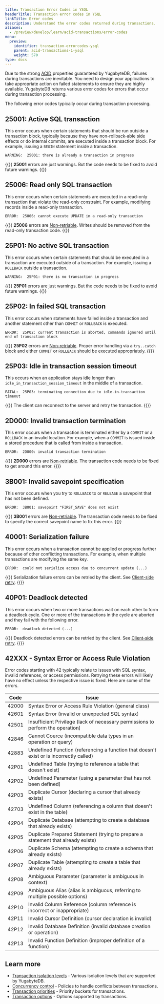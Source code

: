 ```yaml
---
title: Transaction Error Codes in YSQL
headerTitle: Transaction error codes in YSQL
linkTitle: Error codes
description: Understand the error codes returned during transactions.
aliases:
  - /preview/develop/learn/acid-transactions/error-codes
menu:
  preview:
    identifier: transaction-errorcodes-ysql
    parent: acid-transactions-1-ysql
    weight: 570
type: docs
---
```


Due to the strong [ACID](../../../../architecture/transactions/transactions-overview/) properties guaranteed by YugabyteDB, failures during transactions are inevitable. You need to design your applications to take appropriate action on failed statements to ensure they are highly available. YugabyteDB returns various error codes for errors that occur during transaction processing.

The following error codes typically occur during transaction processing.

## 25001: Active SQL transaction

This error occurs when certain statements that should be run outside a transaction block, typically because they have non-rollback-able side effects or do internal commits, are executed inside a transaction block. For example, issuing a `BEGIN` statement inside a transaction.

```output
WARNING:  25001: there is already a transaction in progress
```

{{<note>}}
**25001** errors are just warnings. But the code needs to be fixed to avoid future warnings.
{{</note>}}

## 25006: Read only SQL transaction

This error occurs when certain statements are executed in a read-only transaction that violate the read-only constraint. For example, modifying records inside a read-only transaction.

```output
ERROR:  25006: cannot execute UPDATE in a read-only transaction
```

{{<note>}}
**25006** errors are [Non-retriable](../transactions-retries-ysql/#non-retriable-errors). Writes should be removed from the read-only transaction code.
{{</note>}}

## 25P01: No active SQL transaction

This error occurs when certain statements that should be executed in a transaction are executed outside of a transaction. For example, issuing a `ROLLBACK` outside a transaction.

```output
WARNING:  25P01: there is no transaction in progress
```

{{<note>}}
**25P01** errors are just warnings. But the code needs to be fixed to avoid future warnings.
{{</note>}}

## 25P02: In failed SQL transaction

This error occurs when statements have failed inside a transaction and another statement other than `COMMIT` or `ROLLBACK` is executed.

```output
ERROR:  25P02: current transaction is aborted, commands ignored until end of transaction block
```

{{<note>}}
**25P02** errors are [Non-retriable](../transactions-retries-ysql/#non-retriable-errors). Proper error handling via a `try..catch` block and either `COMMIT` or `ROLLBACK` should be executed appropriately.
{{</note>}}

## 25P03: Idle in transaction session timeout

This occurs when an application stays idle longer than `idle_in_transaction_session_timeout` in the middle of a transaction.

```output
FATAL:  25P03: terminating connection due to idle-in-transaction timeout
```

{{<note>}}
The client can reconnect to the server and retry the transaction.
{{</note>}}

## 2D000: Invalid transaction termination

This error occurs when a transaction is terminated either by a `COMMIT` or a `ROLLBACK` in an invalid location. For example, when a `COMMIT` is issued inside a stored procedure that is called from inside a transaction.

```output
ERROR:  2D000: invalid transaction termination
```

{{<note>}}
**2D000** errors are [Non-retriable](../transactions-retries-ysql/#non-retriable-errors). The transaction code needs to be fixed to get around this error.
{{</note>}}

## 3B001: Invalid savepoint specification

This error occurs when you try to `ROLLBACK` to or `RELEASE` a savepoint that has not been defined.

```output
ERROR:  3B001: savepoint "FIRST_SAVE" does not exist
```

{{<note>}}
**3B001** errors are [Non-retriable](../transactions-retries-ysql/#non-retriable-errors). The transaction code needs to be fixed to specify the correct savepoint name to fix this error.
{{</note>}}

## 40001: Serialization failure

This error occurs when a transaction cannot be applied or progress further because of other conflicting transactions. For example, when multiple transactions are modifying the same key.

```output
ERROR:  could not serialize access due to concurrent update (...)
```

{{<lead link="../transactions-retries-ysql/#client-side-retry">}}
Serialization failure errors can be retried by the client. See [Client-side retry](../transactions-retries-ysql/#client-side-retry).
{{</lead>}}

## 40P01: Deadlock detected

This error occurs when two or more transactions wait on each other to form a deadlock cycle. One or more of the transactions in the cycle are aborted and they fail with the following error.

```output
ERROR:  deadlock detected (...)
```

{{<lead link="../transactions-retries-ysql/#client-side-retry">}}
Deadlock detected errors can be retried by the client. See [Client-side retry](../transactions-retries-ysql/#client-side-retry).
{{</lead>}}

## 42XXX - Syntax Error or Access Rule Violation

Error codes starting with 42 typically relate to issues with SQL syntax, invalid references, or access permissions. Retrying these errors will likely have no effect unless the respective issue is fixed. Here are some of the errors.

| Code  |                                          Issue                                          |
| ----- | --------------------------------------------------------------------------------------- |
| 42000 | Syntax Error or Access Rule Violation (general class)                                   |
| 42601 | Syntax Error (invalid or unexpected SQL syntax)                                         |
| 42501 | Insufficient Privilege (lack of necessary permissions to perform the operation)         |
| 42846 | Cannot Coerce (incompatible data types in an operation or query)                        |
| 42883 | Undefined Function (referencing a function that doesn't exist or is incorrectly called) |
| 42P01 | Undefined Table (trying to reference a table that doesn't exist)                        |
| 42P02 | Undefined Parameter (using a parameter that has not been defined)                       |
| 42P03 | Duplicate Cursor (declaring a cursor that already exists)                               |
| 42703 | Undefined Column (referencing a column that doesn't exist in the table)                 |
| 42P04 | Duplicate Database (attempting to create a database that already exists)                |
| 42P05 | Duplicate Prepared Statement (trying to prepare a statement that already exists)        |
| 42P06 | Duplicate Schema (attempting to create a schema that already exists)                    |
| 42P07 | Duplicate Table (attempting to create a table that already exists)                      |
| 42P08 | Ambiguous Parameter (parameter is ambiguous in context)                                 |
| 42P09 | Ambiguous Alias (alias is ambiguous, referring to multiple possible options)            |
| 42P10 | Invalid Column Reference (column reference is incorrect or inappropriate)               |
| 42P11 | Invalid Cursor Definition (cursor declaration is invalid)                               |
| 42P12 | Invalid Database Definition (invalid database creation or operation)                    |
| 42P13 | Invalid Function Definition (improper definition of a function)                         |

## Learn more

- [Transaction isolation levels](../../../../architecture/transactions/isolation-levels/) - Various isolation levels that are supported by YugabyteDB.
- [Concurrency control](../../../../architecture/transactions/concurrency-control/) - Policies to handle conflicts between transactions.
- [Transaction priorities](../../../../architecture/transactions/transaction-priorities/) - Priority buckets for transactions.
- [Transaction options](../../../../explore/transactions/distributed-transactions-ysql/#transaction-options) - Options supported by transactions.
